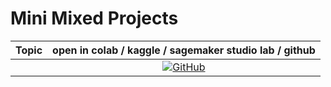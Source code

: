# Mini Mixed Projects 

| **Topic** | **open in colab / kaggle / sagemaker studio lab / github** |
|:------------:|:-------------------------------------------------:|
|  | [![GitHub](https://badges.aleen42.com/src/github.svg)]()
